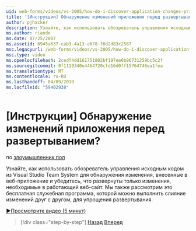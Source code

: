 ```yaml
---
uid: web-forms/videos/vs-2005/how-do-i-discover-application-changes-prior-to-deployment
title: '[Инструкции] Обнаружение изменений приложения перед развертыванием? | Документы Майкрософт'
author: pjhacker
description: Узнайте, как использовать обозреватель управления исходным кодом из Visual Studio Team System для обнаружения изменения, внесенные в веб-приложение и ensur...
ms.author: riande
ms.date: 07/25/2007
ms.assetid: 6945a637-cab3-4a13-a678-f6d2d83c2587
msc.legacyurl: /web-forms/videos/vs-2005/how-do-i-discover-application-changes-prior-to-deployment
msc.type: video
ms.openlocfilehash: 2cedf4dd161751802bf197ee6b96731259bc5c2f
ms.sourcegitcommit: 0f1119340e4464720cfd16d0ff15764746ea1fea
ms.translationtype: MT
ms.contentlocale: ru-RU
ms.lasthandoff: 04/09/2019
ms.locfileid: "59402938"
---
```

# <a name="how-do-i-discover-application-changes-prior-to-deployment"></a>[Инструкции] Обнаружение изменений приложения перед развертыванием?

по [злоумышленник пол](https://github.com/pjhacker)

Узнайте, как использовать обозреватель управления исходным кодом из Visual Studio Team System для обнаружения изменения, внесенные в веб-приложение и убедитесь, что развернуты только изменения, необходимые в работающий веб-сайт. Мы также рассмотрим это бесплатная служебная программа, которой можно выполнить слияние изменений друг с другом, для упрощения развертывания.

[&#9654;Просмотрите видео (5 минут)](https://channel9.msdn.com/Blogs/ASP-NET-Site-Videos/how-do-i-discover-application-changes-prior-to-deployment)

> [!div class="step-by-step"]
> [Назад](how-do-i-publish-and-analyze-test-results.md)
> [Вперед](how-do-i-implement-continuous-integration-with-team-foundation.md)
